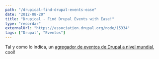 ```yaml
---
path: "/drupical-find-drupal-events-ease"
date: "2012-08-20"
title: "Drupical - Find Drupal Events with Ease!"
type: "recordar"
externalUrl: "https://association.drupal.org/node/15334"
tags: ["Drupal", "Eventos"]
---
```


Tal y como lo indica, un [agregador de eventos de Drupal a nivel mundial](http://www.drupical.com/), cool!
